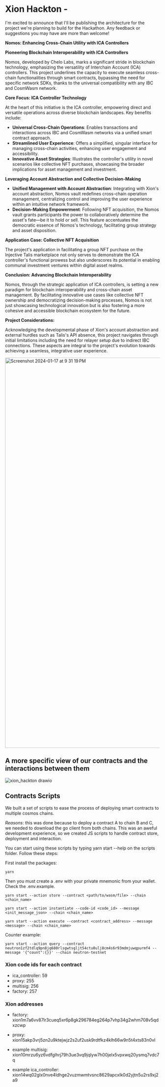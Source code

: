 # Xion Hackton -

I'm excited to announce that I'll be publishing the architecture for the project we're planning to build for the Hackathon. Any feedback or suggestions you may have are more than welcome!

**Nomos: Enhancing Cross-Chain Utility with ICA Controllers**

**Pioneering Blockchain Interoperability with ICA Controllers**

Nomos, developed by Chelo Labs, marks a significant stride in blockchain technology, emphasizing the versatility of Interchain Account (ICA) controllers. This project underlines the capacity to execute seamless cross-chain functionalities through smart contracts, bypassing the need for specific network SDKs, thanks to the universal compatibility with any IBC and CosmWasm network.

**Core Focus: ICA Controller Technology**

At the heart of this initiative is the ICA controller, empowering direct and versatile operations across diverse blockchain landscapes. Key benefits include:

- **Universal Cross-Chain Operations**: Enables transactions and interactions across IBC and CosmWasm networks via a unified smart contract approach.
- **Streamlined User Experience**: Offers a simplified, singular interface for managing cross-chain activities, enhancing user engagement and accessibility.
- **Innovative Asset Strategies**: Illustrates the controller's utility in novel scenarios like collective NFT purchases, showcasing the broader implications for asset management and investment.

**Leveraging Account Abstraction and Collective Decision-Making**

- **Unified Management with Account Abstraction**: Integrating with Xion's account abstraction, Nomos vault redefines cross-chain operation management, centralizing control and improving the user experience within an intuitive network framework.
- **Decision-Making Empowerment**: Following NFT acquisition, the Nomos vault grants participants the power to collaboratively determine the asset's fate—be it to hold or sell. This feature accentuates the democratic essence of Nomos's technology, facilitating group strategy and asset disposition.

**Application Case: Collective NFT Acquisition**

The project's application in facilitating a group NFT purchase on the Injective Talis marketplace not only serves to demonstrate the ICA controller's functional prowess but also underscores its potential in enabling communal investment ventures within digital asset realms.


**Conclusion: Advancing Blockchain Interoperability**

Nomos, through the strategic application of ICA controllers, is setting a new paradigm for blockchain interoperability and cross-chain asset management. By facilitating innovative use cases like collective NFT ownership and democratizing decision-making processes, Nomos is not just showcasing technological innovation but is also fostering a more cohesive and accessible blockchain ecosystem for the future.

**Project Considerations:**

Acknowledging the developmental phase of Xion's account abstraction and external hurdles such as Talis's API absence, this project navigates through initial limitations including the need for relayer setup due to indirect IBC connections. These aspects are integral to the project's evolution towards achieving a seamless, integrative user experience.

<img width="1265" alt="Screenshot 2024-01-17 at 9 31 19 PM" src="https://github.com/chelofinance/Xion-hackton/assets/81328098/ddd4f835-5605-4760-8c35-ed99d8252d18">

## A more specific view of our contracts and the interactions between them

![xion_hackton drawio](https://github.com/chelofinance/Xion-hackton/assets/99182859/65b8a2aa-2aec-4f32-891f-e3ae3ea70224)

## Contracts Scripts

We built a set of scripts to ease the process of deploying smart contracts to multiple cosmos chains.

_Reasons_: this was done because to deploy a contract A to chain B and C, we needed to download the go client from both chains. This was an aweful development experience, so we created JS scripts to handle contract store, deployment and interaction.

You can start using these scripts by typing yarn start --help on the scripts folder. Follow these steps:

First install the packages:

```shell
yarn
```

Then you must create a .env with your private mnemonic from your wallet. Check the .env.example.

```shell
yarn start --action store --contract <path/to/wasm/file> --chain <chain_name>
```

```shell
yarn start --action instantiate --code-id <code_id> --message <init_message_json> --chain <chain_name>
```

```shell
yarn start --action execute --contract <contract_address> --message <message> --chain <chain_name>
```

Counter example:

```shell
yarn start --action query --contract neutron1zf2tdlq9pn8jq680rlsgwtsgljt54ctu0ulj8cm4s6r93mdmjuwqpurmf4 --message '{"count":{}}' --chain neutron-testnet
```

### Xion code ids for each contract

- ica_controller: 59
- proxy: 255
- multisig: 256
- factory: 257

### Xion addresses

- factory: xion1m7a6vv87lr3cueq5xr6p8gk296784eg264p7vhp34g2whm708v5qdxzcwp

- proxy: xion15akp3vrj5zn2u9ktejwjz2s2uf2usk9rdtfkz4klh66w9n5t4xts83n0vl

- example multisig: xion10mrzu6yz6vdfglhrj79h3ue3vq9jqlyw7h00jelx5vpxwq20ysmq7vdc7q

- example ica_controller: xion14wq02glx0nve4ldhge2vuzmwmtvsnc8629apcxlk0d2yjtn5u2rs9xj2a9
